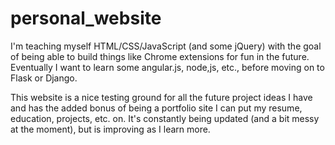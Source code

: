 # personal_website

I'm teaching myself HTML/CSS/JavaScript (and some jQuery) with the goal of being able to build things like Chrome extensions for fun in the future. Eventually I want to learn some angular.js, node,js, etc., before moving on to Flask or Django.

This website is a nice testing ground for all the future project ideas I have and has the added bonus of being a portfolio site I can put my resume, education, projects, etc. on. It's constantly being updated (and a bit messy at the moment), but is improving as I learn more.

